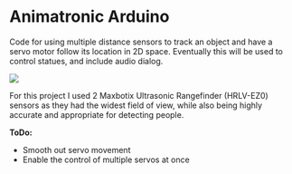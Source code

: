 # Animatronic Arduino
Code for using multiple distance sensors to track an object and have a servo motor follow its location in 2D space. Eventually this will be used to control statues, and include audio dialog.

![](http://i.imgur.com/R5bjzA3.jpg?1)

For this project I used 2 Maxbotix Ultrasonic Rangefinder (HRLV-EZ0) sensors as they had the widest field of view, while also being highly accurate and appropriate for detecting people.

**ToDo:**
 - Smooth out servo movement
 - Enable the control of multiple servos at once

